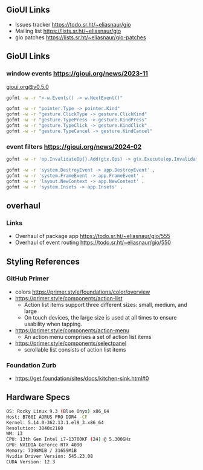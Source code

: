 

## GioUI Links

- Issues tracker https://todo.sr.ht/~eliasnaur/gio
- Mailing list https://lists.sr.ht/~eliasnaur/gio
- gio patches https://lists.sr.ht/~eliasnaur/gio-patches


## GioUI Links 

### window events https://gioui.org/news/2023-11

gioui.org@v0.5.0

```bash
gofmt -w -r "<-w.Events() -> w.NextEvent()"

gofmt -w -r "pointer.Type -> pointer.Kind"
gofmt -w -r "gesture.ClickType -> gesture.ClickKind"
gofmt -w -r "gesture.TypePress -> gesture.KindPress"
gofmt -w -r "gesture.TypeClick -> gesture.KindClick"
gofmt -w -r "gesture.TypeCancel -> gesture.KindCancel"
```


### event filters https://gioui.org/news/2024-02

```bash
gofmt -w -r 'op.InvalidateOp{}.Add(gtx.Ops) -> gtx.Execute(op.InvalidateCmd{})' .

gofmt -w -r 'system.DestroyEvent -> app.DestroyEvent' .
gofmt -w -r 'system.FrameEvent -> app.FrameEvent' .
gofmt -w -r 'layout.NewContext -> app.NewContext' .
gofmt -w -r 'system.Insets -> app.Insets' .
```


## overhaul

### Links

- Overhaul of package app https://todo.sr.ht/~eliasnaur/gio/555
- Overhaul of event routing https://todo.sr.ht/~eliasnaur/gio/550


## Styling References 

### GitHub Primer

- colors https://primer.style/foundations/color/overview
- https://primer.style/components/action-list
    - Action list items support three different sizes: small, medium, and large
    - On touch devices, the large size is used at all times to ensure usability when tapping.
- https://primer.style/components/action-menu
    - An action menu comprises a set of action list items
- https://primer.style/components/selectpanel
    - scrollable list consists of action list items


### Foundation Zurb

- https://get.foundation/sites/docs/kitchen-sink.html#0


## Hardware Specs

```bash
OS: Rocky Linux 9.3 (Blue Onyx) x86_64
Host: B760I AORUS PRO DDR4 -CF
Kernel: 5.14.0-362.13.1.el9_3.x86_64
Resolution: 3840x2160
WM: i3
CPU: 13th Gen Intel i7-13700KF (24) @ 5.300GHz
GPU: NVIDIA GeForce RTX 4090
Memory: 7398MiB / 31659MiB
Nvidia Driver Version: 545.23.08
CUDA Version: 12.3
```
